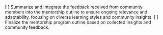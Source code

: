 [ ] Summarize and integrate the feedback received from community members into the mentorship outline to ensure ongoing relevance and adaptability, focusing on diverse learning styles and community insights.
[ ] Finalize the mentorship program outline based on collected insights and community feedback.